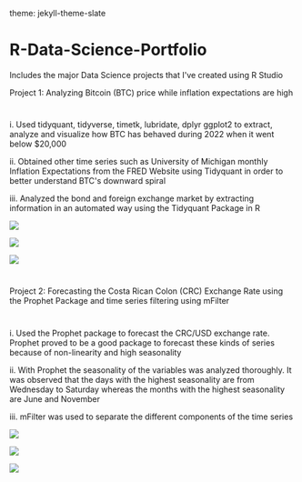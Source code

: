 theme: jekyll-theme-slate

# R-Data-Science-Portfolio
Includes the major Data Science projects that I've created using R Studio 

Project 1: Analyzing Bitcoin (BTC) price while inflation expectations are high
# 
i. Used tidyquant, tidyverse, timetk, lubridate, dplyr ggplot2 to extract, analyze and visualize how BTC has behaved during 2022 when it went below $20,000 

ii. Obtained other time series such as University of Michigan monthly Inflation Expectations from the FRED Website using Tidyquant in order to better understand BTC's downward spiral

iii. Analyzed the bond and foreign exchange market by extracting information in an automated way using the Tidyquant Package in R

![](https://github.com/lufebose/R-Data-Science-Portfolio/blob/fc494e85d7ebfeb2f161d94a9dcdcd467eea1696/images/btc_price.png)

![](https://github.com/lufebose/R-Data-Science-Portfolio/blob/82a8322c8d0a54b570c6162aa533cdb90ab65caa/images/infl_exp.png)

![](https://github.com/lufebose/R-Data-Science-Portfolio/blob/6a924f085f391ce8e9675cb8397ee9698b6f4958/images/dollar2022.png)

#

Project 2: Forecasting the Costa Rican Colon (CRC) Exchange Rate using the Prophet Package and time series filtering using mFilter

#

i. Used the Prophet package to forecast the CRC/USD exchange rate. Prophet proved to be a good package to forecast these kinds of series because of non-linearity and high seasonality

ii. With Prophet the seasonality of the variables was analyzed thoroughly. It was observed that the days with the highest seasonality are from Wednesday to Saturday whereas the months with the highest seasonality are June and November

iii. mFilter was used to separate the different components of the time series

![](https://github.com/lufebose/R-Data-Science-Portfolio/blob/1271e8836859610534773781422ab338a2df18e9/images/forecasting365.png)

![](https://github.com/lufebose/R-Data-Science-Portfolio/blob/1271e8836859610534773781422ab338a2df18e9/images/trend-weekly-yearly.png)

![](https://github.com/lufebose/R-Data-Science-Portfolio/blob/37aa50361bbee666b699eac8f56148879d090101/images/Filtered%20data.png)

